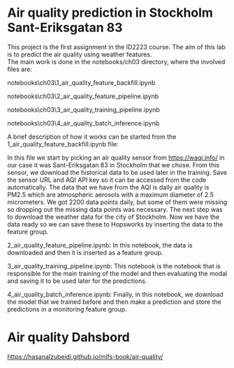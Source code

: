 # Air quality prediction in Stockholm Sant-Eriksgatan 83 
This project is the first assignment in the ID2223 course. The aim of this lab is to predict the air quality using weather features.  
The main work is done in the notebooks/ch03 directory, where the involved files are:

notebooks\ch03\1_air_quality_feature_backfill.ipynb

notebooks\ch03\2_air_quality_feature_pipeline.ipynb

notebooks\ch03\3_air_quality_training_pipeline.ipynb

notebooks\ch03\4_air_quality_batch_inference.ipynb

A brief description of how it works can be started from the 1_air_quality_feature_backfill.ipynb file:

In this file we start by picking an air quality sensor from https://waqi.info/ in our case it was Sant-Eriksgatan 83 in Stockholm that we chose. From this sensor, we download the historical data to be used later in the training. Save the sensor URL and AQI API key so it can be accessed from the code automatically.  The data that we have from the AQI is daily air quality is PM2.5 which are atmospheric aerosols with a maximum diameter of 2.5 micrometers. We got 2200 data points daily, but some of them were missing so dropping out the missing data points was necessary. The next step was to download the weather data for the city of Stockholm. Now we have the data ready so we can save these to Hopsworks by inserting the data to the feature group. 

2_air_quality_feature_pipeline.ipynb: In this notebook, the data is downloaded and then it is inserted as a feature group.

3_air_quality_training_pipeline.ipynb: This notebook is the notebook that is responsible for the main training of the model and then evaluating the modal and saving it to be used later for the predictions.

4_air_quality_batch_inference.ipynb: Finally, in this notebook, we download the model that we trained before and then make a prediction and store the predictions  in a monitoring feature group.  


# Air quality Dahsbord 
https://hasanalzubeidi.github.io/mlfs-book/air-quality/
